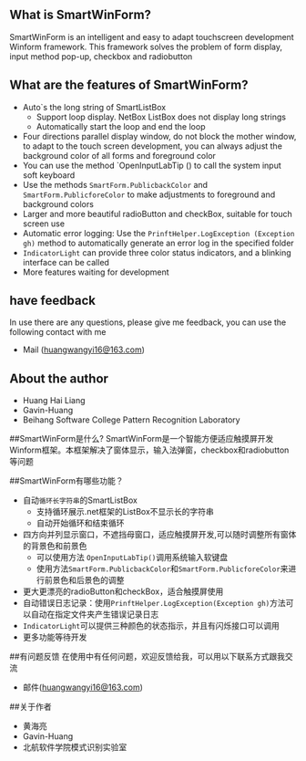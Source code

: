 ﻿## What is SmartWinForm?
SmartWinForm is an intelligent and easy to adapt touchscreen development Winform framework. This framework solves the problem of form display, input method pop-up, checkbox and radiobutton

## What are the features of SmartWinForm?
* Auto`s the long string of SmartListBox
    * Support loop display. NetBox ListBox does not display long strings
    * Automatically start the loop and end the loop
* Four directions parallel display window, do not block the mother window, to adapt to the touch screen development, you can always adjust the background color of all forms and foreground color
* You can use the method `OpenInputLabTip () to call the system input soft keyboard
* Use the methods `SmartForm.PublicbackColor` and` SmartForm.PublicforeColor` to make adjustments to foreground and background colors
* Larger and more beautiful radioButton and checkBox, suitable for touch screen use
* Automatic error logging: Use the `PrinftHelper.LogException (Exception gh)` method to automatically generate an error log in the specified folder
* `IndicatorLight` can provide three color status indicators, and a blinking interface can be called
* More features waiting for development

## have feedback
In use there are any questions, please give me feedback, you can use the following contact with me
* Mail (huangwangyi16@163.com)

## About the author
* Huang Hai Liang
* Gavin-Huang
* Beihang Software College Pattern Recognition Laboratory

##SmartWinForm是什么?
SmartWinForm是一个智能方便适应触摸屏开发Winform框架。本框架解决了窗体显示，输入法弹窗，checkbox和radiobutton等问题

##SmartWinForm有哪些功能？
* 自动`循环长字符串`的SmartListBox
    *  支持循环展示.net框架的ListBox不显示长的字符串
    *  自动开始循环和结束循环
* 四方向并列显示窗口，不遮挡母窗口，适应触摸屏开发,可以随时调整所有窗体的背景色和前景色
	* 可以使用方法 `OpenInputLabTip()`调用系统输入软键盘
	* 使用方法`SmartForm.PublicbackColor`和`SmartForm.PublicforeColor`来进行前景色和后景色的调整
* 更大更漂亮的radioButton和checkBox，适合触摸屏使用
* 自动错误日志记录：使用`PrinftHelper.LogException(Exception gh)`方法可以自动在指定文件夹产生错误记录日志
* `IndicatorLight`可以提供三种颜色的状态指示，并且有闪烁接口可以调用
* 更多功能等待开发

##有问题反馈
在使用中有任何问题，欢迎反馈给我，可以用以下联系方式跟我交流
* 邮件(huangwangyi16@163.com)

##关于作者
* 黄海亮
* Gavin-Huang
* 北航软件学院模式识别实验室




